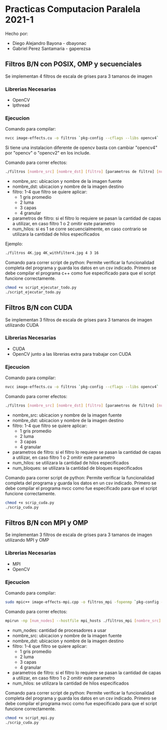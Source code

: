 # Practicas Computacion Paralela 2021-1

Hecho por:
* Diego Alejandro Bayona - dbayonac 
* Gabriel Perez Santamaria - gaperezsa

## Filtros B/N con POSIX, OMP y secuenciales

Se implementan 4 filtros de escala de grises para 3 tamanos de imagen

### Librerias Necesarias

* OpenCV
* lpthread

### Ejecucion

Comando para compilar:
```bash
nvcc image-effects.cu -o filtros `pkg-config --cflags --libs opencv4`
```
Si tiene una instalacion diferente de opencv basta con cambiar "opencv4" por "opencv" o "opencv2" en los include.

Comando para correr efectos:
```bash
./filtros [nombre_src] [nombre_dst] [filtro] [parametros de filtro] [num_hilos]
```
* nombre_src: ubicacion y nombre de la imagen fuente
* nombre_dst: ubicacion y nombre de la imagen destino
* filtro: 1-4 que filtro se quiere aplicar:
    * 1 gris promedio
    * 2 luma 
    * 3 capas 
    * 4 granular
* parametros de filtro: si el filtro lo requiere se pasan la cantidad de capas a utilizar, en caso filtro 1 o 2 omitir este parametro
* num_hilos: si es 1 se corre secuencialmente, en caso contrario se utilizara la cantidad de hilos especificados

Ejemplo: 
```bash
./filtros 4K.jpg 4K_withfilter4.jpg 4 3 16
```

Comando para correr script de python:
Permite verificar la funcionalidad completa del programa
y guarda los datos en un csv indicado.
Primero se debe compilar el programa c++ como fue especificado para que el script funcione correctamente.

```bash
chmod +x script_ejecutar_todo.py
./script_ejecutar_todo.py
```

## Filtros B/N con CUDA 

Se implementan 3 filtros de escala de grises para 3 tamanos de imagen utilizando CUDA

### Librerias Necesarias

* CUDA
* OpenCV junto a las librerias extra para trabajar con CUDA

### Ejecucion

Comando para compilar:
```bash
nvcc image-effects.cu -o filtros `pkg-config --cflags --libs opencv4`
```
Comando para correr efectos:
```bash
./filtros [nombre_src] [nombre_dst] [filtro] [parametros de filtro] [num_hilos] [num_bloques]
```
* nombre_src: ubicacion y nombre de la imagen fuente
* nombre_dst: ubicacion y nombre de la imagen destino
* filtro: 1-4 que filtro se quiere aplicar:
    * 1 gris promedio
    * 2 luma 
    * 3 capas 
    * 4 granular
* parametros de filtro: si el filtro lo requiere se pasan la cantidad de capas a utilizar, en caso filtro 1 o 2 omitir este parametro
* num_hilos: se utilizara la cantidad de hilos especificados
* num_bloques: se utilizara la cantidad de bloques especificados


Comando para correr script de python:
Permite verificar la funcionalidad completa del programa
y guarda los datos en un csv indicado.
Primero se debe compilar el programa nvcc como fue especificado para que el script funcione correctamente.

```bash
chmod +x scrip_cuda.py
./scrip_cuda.py
```

## Filtros B/N con MPI y OMP

Se implementan 3 filtros de escala de grises para 3 tamanos de imagen utilizando MPI y OMP

### Librerias Necesarias

* MPI
* OpenCV

### Ejecucion

Comando para compilar:
```bash
sudo mpic++ image-effects-mpi.cpp -o filtros_mpi -fopenmp `pkg-config --cflags --libs opencv4`
```

Comando para correr efectos:
```bash
mpirun -np [num_nodes] --hostfile mpi_hosts ./filtros_mpi [nombre_src] [nombre_dst] [filtro] [parametros de filtro] [num_hilos]
```
* num_nodes: cantidad de procesadores a usar
* nombre_src: ubicacion y nombre de la imagen fuente
* nombre_dst: ubicacion y nombre de la imagen destino
* filtro: 1-4 que filtro se quiere aplicar:
    * 1 gris promedio
    * 2 luma 
    * 3 capas 
    * 4 granular
* parametros de filtro: si el filtro lo requiere se pasan la cantidad de capas a utilizar, en caso filtro 1 o 2 omitir este parametro
* num_hilos: se utilizara la cantidad de hilos especificados



Comando para correr script de python:
Permite verificar la funcionalidad completa del programa
y guarda los datos en un csv indicado.
Primero se debe compilar el programa nvcc como fue especificado para que el script funcione correctamente.

```bash
chmod +x script_mpi.py
./scrip_cuda.py
```
